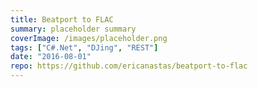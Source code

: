 ```yaml
---
title: Beatport to FLAC
summary: placeholder summary
coverImage: /images/placeholder.png
tags: ["C#.Net", "DJing", "REST"]
date: "2016-08-01"
repo: https://github.com/ericanastas/beatport-to-flac
---
```

